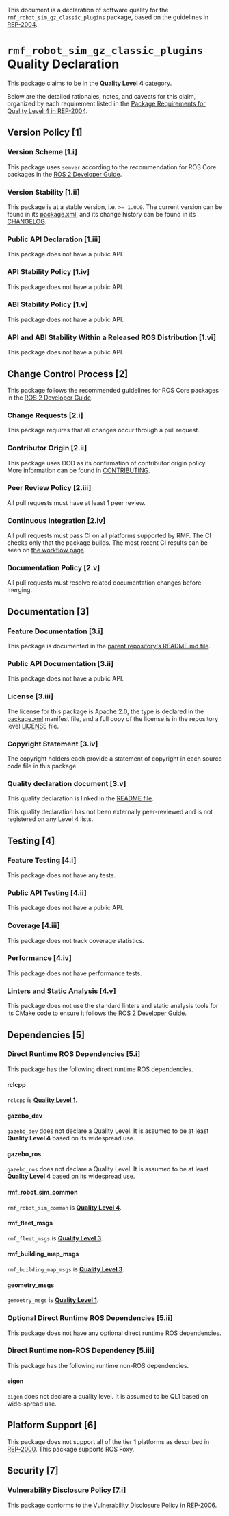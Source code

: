 This document is a declaration of software quality for the `rmf_robot_sim_gz_classic_plugins` package, based on the guidelines in [REP-2004](https://www.ros.org/reps/rep-2004.html).

# `rmf_robot_sim_gz_classic_plugins` Quality Declaration

This package claims to be in the **Quality Level 4** category.

Below are the detailed rationales, notes, and caveats for this claim, organized by each requirement listed in the [Package Requirements for Quality Level 4 in REP-2004](https://www.ros.org/reps/rep-2004.html).

## Version Policy [1]

### Version Scheme [1.i]

This package uses `semver` according to the recommendation for ROS Core packages in the [ROS 2 Developer Guide](https://index.ros.org/doc/ros2/Contributing/Developer-Guide/#versioning).

### Version Stability [1.ii]

This package is at a stable version, i.e. `>= 1.0.0`.
The current version can be found in its [package.xml](package.xml), and its change history can be found in its [CHANGELOG](CHANGELOG.rst).

### Public API Declaration [1.iii]

This package does not have a public API.

### API Stability Policy [1.iv]

This package does not have a public API.

### ABI Stability Policy [1.v]

This package does not have a public API.

### API and ABI Stability Within a Released ROS Distribution [1.vi]

This package does not have a public API.

## Change Control Process [2]

This package follows the recommended guidelines for ROS Core packages in the [ROS 2 Developer Guide](https://index.ros.org/doc/ros2/Contributing/Developer-Guide/#package-requirements).

### Change Requests [2.i]

This package requires that all changes occur through a pull request.

### Contributor Origin [2.ii]

This package uses DCO as its confirmation of contributor origin policy.
More information can be found in [CONTRIBUTING](../CONTRIBUTING.md).

### Peer Review Policy [2.iii]

All pull requests must have at least 1 peer review.

### Continuous Integration [2.iv]

All pull requests must pass CI on all platforms supported by RMF.
The CI checks only that the package builds.
The most recent CI results can be seen on [the workflow page](https://github.com/open-rmf/rmf_simulation/actions).

### Documentation Policy [2.v]

All pull requests must resolve related documentation changes before merging.

## Documentation [3]

### Feature Documentation [3.i]

This package is documented in the [parent repository's README.md file](https://github.com/open-rmf/rmf_simulation/blob/master/README.md).

### Public API Documentation [3.ii]

This package does not have a public API.

### License [3.iii]

The license for this package is Apache 2.0, the type is declared in the [package.xml](package.xml) manifest file, and a full copy of the license is in the repository level [LICENSE](../LICENSE) file.

### Copyright Statement [3.iv]

The copyright holders each provide a statement of copyright in each source code file in this package.

### Quality declaration document [3.v]

This quality declaration is linked in the [README file](README.md).

This quality declaration has not been externally peer-reviewed and is not registered on any Level 4 lists.

## Testing [4]

### Feature Testing [4.i]

This package does not have any tests.

### Public API Testing [4.ii]

This package does not have a public API.

### Coverage [4.iii]

This package does not track coverage statistics.

### Performance [4.iv]

This package does not have performance tests.

### Linters and Static Analysis [4.v]

This package does not use the standard linters and static analysis tools for its CMake code to ensure it follows the [ROS 2 Developer Guide](https://index.ros.org/doc/ros2/Contributing/Developer-Guide/#linters).

## Dependencies [5]

### Direct Runtime ROS Dependencies [5.i]

This package has the following direct runtime ROS dependencies.

#### rclcpp

`rclcpp` is [**Quality Level 1**](https://github.com/ros2/rclcpp/blob/master/rclcpp/QUALITY_DECLARATION.md).

#### gazebo\_dev

`gazebo_dev` does not declare a Quality Level.
It is assumed to be at least **Quality Level 4** based on its widespread use.


#### gazebo\_ros

`gazebo_ros` does not declare a Quality Level.
It is assumed to be at least **Quality Level 4** based on its widespread use.

#### rmf\_robot\_sim\_common

`rmf_robot_sim_common` is [**Quality Level 4**](https://github.com/open-rmf/rmf_simulation/blob/main/rmf_robot_sim_common/QUALITY_DECLARATION.md).

#### rmf\_fleet\_msgs

`rmf_fleet_msgs` is [**Quality Level 3**](https://github.com/open-rmf/rmf_internal_msgs/blob/main/rmf_fleet_msgs/QUALITY_DECLARATION.md).

#### rmf\_building\_map\_msgs

`rmf_building_map_msgs` is [**Quality Level 3**](https://github.com/open-rmf/rmf_building_map_msgs/blob/main/rmf_building_map_msgs/QUALITY_DECLARATION.md).

#### geometry\_msgs

`gemoetry_msgs` is [**Quality Level 1**](https://github.com/ros2/common_interfaces/blob/master/geometry_msgs/QUALITY_DECLARATION.md).

### Optional Direct Runtime ROS Dependencies [5.ii]

This package does not have any optional direct runtime ROS dependencies.

### Direct Runtime non-ROS Dependency [5.iii]

This package has the following runtime non-ROS dependencies.

#### eigen

`eigen` does not declare a quality level.
It is assumed to be QL1 based on wide-spread use.

## Platform Support [6]

This package does not support all of the tier 1 platforms as described in [REP-2000](https://www.ros.org/reps/rep-2000.html#support-tiers).
This package supports ROS Foxy.

## Security [7]

### Vulnerability Disclosure Policy [7.i]

This package conforms to the Vulnerability Disclosure Policy in [REP-2006](https://www.ros.org/reps/rep-2006.html).
